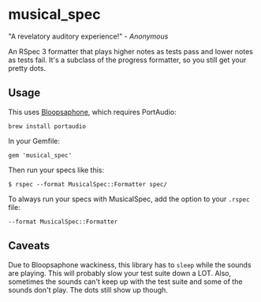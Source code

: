 # musical_spec

"A revelatory auditory experience!" - _Anonymous_

An RSpec 3 formatter that plays higher notes as tests pass and lower notes as
tests fail. It's a subclass of the progress formatter, so you still get your
pretty dots.

## Usage

This uses [Bloopsaphone](https://github.com/mental/bloopsaphone), which requires PortAudio:

    brew install portaudio

In your Gemfile:

    gem 'musical_spec'

Then run your specs like this:

    $ rspec --format MusicalSpec::Formatter spec/

To always run your specs with MusicalSpec, add the option to your `.rspec` file:

    --format MusicalSpec::Formatter

## Caveats

Due to Bloopsaphone wackiness, this library has to `sleep` while the sounds
are playing. This will probably slow your test suite down a LOT.
Also, sometimes the sounds can't keep up with the test suite and some of the
sounds don't play. The dots still show up though.
